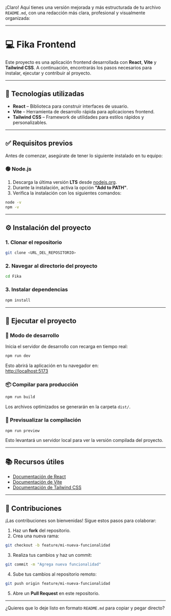 ¡Claro! Aquí tienes una versión mejorada y más estructurada de tu archivo `README.md`, con una redacción más clara, profesional y visualmente organizada:

---

# 💻 Fika Frontend

Este proyecto es una aplicación frontend desarrollada con **React**, **Vite** y **Tailwind CSS**. A continuación, encontrarás los pasos necesarios para instalar, ejecutar y contribuir al proyecto.

---

## 🚀 Tecnologías utilizadas

- **React** – Biblioteca para construir interfaces de usuario.
- **Vite** – Herramienta de desarrollo rápida para aplicaciones frontend.
- **Tailwind CSS** – Framework de utilidades para estilos rápidos y personalizables.

---

## ✅ Requisitos previos

Antes de comenzar, asegúrate de tener lo siguiente instalado en tu equipo:

### 🟢 Node.js

1. Descarga la última versión **LTS** desde [nodejs.org](https://nodejs.org/).
2. Durante la instalación, activa la opción **"Add to PATH"**.
3. Verifica la instalación con los siguientes comandos:

```bash
node -v
npm -v
```

---

## ⚙️ Instalación del proyecto

### 1. Clonar el repositorio

```bash
git clone <URL_DEL_REPOSITORIO>
```

### 2. Navegar al directorio del proyecto

```bash
cd Fika
```

### 3. Instalar dependencias

```bash
npm install
```

---

## 🧪 Ejecutar el proyecto

### 🔄 Modo de desarrollo

Inicia el servidor de desarrollo con recarga en tiempo real:

```bash
npm run dev
```

Esto abrirá la aplicación en tu navegador en:  
[http://localhost:5173](http://localhost:5173)

### 📦 Compilar para producción

```bash
npm run build
```

Los archivos optimizados se generarán en la carpeta `dist/`.

### 👀 Previsualizar la compilación

```bash
npm run preview
```

Esto levantará un servidor local para ver la versión compilada del proyecto.

---

## 📚 Recursos útiles

- [Documentación de React](https://react.dev/)
- [Documentación de Vite](https://vitejs.dev/)
- [Documentación de Tailwind CSS](https://tailwindcss.com/)

---

## 🤝 Contribuciones

¡Las contribuciones son bienvenidas! Sigue estos pasos para colaborar:

1. Haz un **fork** del repositorio.
2. Crea una nueva rama:

```bash
git checkout -b feature/mi-nueva-funcionalidad
```

3. Realiza tus cambios y haz un commit:

```bash
git commit -m "Agrega nueva funcionalidad"
```

4. Sube tus cambios al repositorio remoto:

```bash
git push origin feature/mi-nueva-funcionalidad
```

5. Abre un **Pull Request** en este repositorio.

---

¿Quieres que lo deje listo en formato `README.md` para copiar y pegar directo?